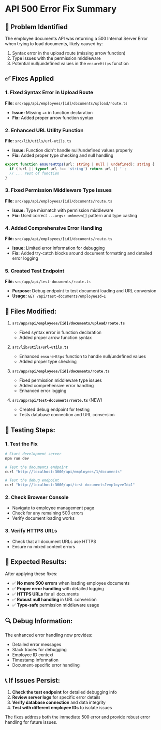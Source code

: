 # API 500 Error Fix Summary

## 🚨 Problem Identified
The employee documents API was returning a 500 Internal Server Error when trying to load documents, likely caused by:
1. Syntax error in the upload route (missing arrow function)
2. Type issues with the permission middleware
3. Potential null/undefined values in the `ensureHttps` function

## ✅ Fixes Applied

### **1. Fixed Syntax Error in Upload Route**
**File:** `src/app/api/employees/[id]/documents/upload/route.ts`
- **Issue:** Missing `=>` in function declaration
- **Fix:** Added proper arrow function syntax

### **2. Enhanced URL Utility Function**
**File:** `src/lib/utils/url-utils.ts`
- **Issue:** Function didn't handle null/undefined values properly
- **Fix:** Added proper type checking and null handling
```typescript
export function ensureHttps(url: string | null | undefined): string {
  if (!url || typeof url !== 'string') return url || '';
  // ... rest of function
}
```

### **3. Fixed Permission Middleware Type Issues**
**File:** `src/app/api/employees/[id]/documents/route.ts`
- **Issue:** Type mismatch with permission middleware
- **Fix:** Used correct `...args: unknown[]` pattern and type casting

### **4. Added Comprehensive Error Handling**
**File:** `src/app/api/employees/[id]/documents/route.ts`
- **Issue:** Limited error information for debugging
- **Fix:** Added try-catch blocks around document formatting and detailed error logging

### **5. Created Test Endpoint**
**File:** `src/app/api/test-documents/route.ts`
- **Purpose:** Debug endpoint to test document loading and URL conversion
- **Usage:** `GET /api/test-documents?employeeId=1`

## 🔧 **Files Modified:**

1. **`src/app/api/employees/[id]/documents/upload/route.ts`**
   - Fixed syntax error in function declaration
   - Added proper arrow function syntax

2. **`src/lib/utils/url-utils.ts`**
   - Enhanced `ensureHttps` function to handle null/undefined values
   - Added proper type checking

3. **`src/app/api/employees/[id]/documents/route.ts`**
   - Fixed permission middleware type issues
   - Added comprehensive error handling
   - Enhanced error logging

4. **`src/app/api/test-documents/route.ts`** (NEW)
   - Created debug endpoint for testing
   - Tests database connection and URL conversion

## 🚀 **Testing Steps:**

### **1. Test the Fix**
```bash
# Start development server
npm run dev

# Test the documents endpoint
curl "http://localhost:3000/api/employees/1/documents"

# Test the debug endpoint
curl "http://localhost:3000/api/test-documents?employeeId=1"
```

### **2. Check Browser Console**
- Navigate to employee management page
- Check for any remaining 500 errors
- Verify document loading works

### **3. Verify HTTPS URLs**
- Check that all document URLs use HTTPS
- Ensure no mixed content errors

## 🎯 **Expected Results:**

After applying these fixes:
- ✅ **No more 500 errors** when loading employee documents
- ✅ **Proper error handling** with detailed logging
- ✅ **HTTPS URLs** for all documents
- ✅ **Robust null handling** in URL conversion
- ✅ **Type-safe** permission middleware usage

## 🔍 **Debug Information:**

The enhanced error handling now provides:
- Detailed error messages
- Stack traces for debugging
- Employee ID context
- Timestamp information
- Document-specific error handling

## 📞 **If Issues Persist:**

1. **Check the test endpoint** for detailed debugging info
2. **Review server logs** for specific error details
3. **Verify database connection** and data integrity
4. **Test with different employee IDs** to isolate issues

The fixes address both the immediate 500 error and provide robust error handling for future issues.
